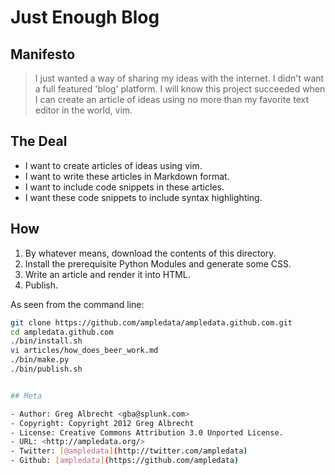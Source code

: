 # Just Enough Blog

## Manifesto

> I just wanted a way of sharing my ideas with the internet. I didn't want
> a full featured 'blog' platform. I will know this project succeeded when
> I can create an article of ideas using no more than my favorite text
> editor in the world, vim.


## The Deal

- I want to create articles of ideas using vim.
- I want to write these articles in Markdown format.
- I want to include code snippets in these articles.
- I want these code snippets to include syntax highlighting.


## How

1. By whatever means, download the contents of this directory.
2. Install the prerequisite Python Modules and generate some CSS.
3. Write an article and render it into HTML.
4. Publish.

As seen from the command line:

```bash
git clone https://github.com/ampledata/ampledata.github.com.git
cd ampledata.github.com
./bin/install.sh
vi articles/how_does_beer_work.md
./bin/make.py
./bin/publish.sh


## Meta

- Author: Greg Albrecht <gba@splunk.com>
- Copyright: Copyright 2012 Greg Albrecht
- License: Creative Commons Attribution 3.0 Unported License.
- URL: <http://ampledata.org/>
- Twitter: [@ampledata](http://twitter.com/ampledata)
- Github: [ampledata](https://github.com/ampledata)
